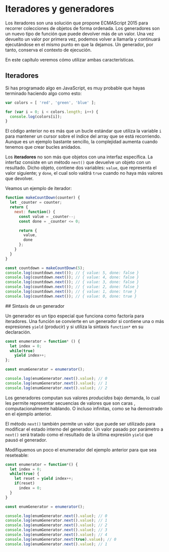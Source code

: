 # Iteradores y generadores

Los iteradores son una solución que propone ECMAScript 2015 para recorrer colecciones de objetos de forma ordenada. Los generadores son un nuevo tipo de función que puede devolver más de un valor. Una vez devuelto un valor por primera vez, podemos volver a llamarla y continuará ejecutándose en el mismo punto en que la dejamos. Un generador, por tanto, conserva el contexto de ejecución.

En este capítulo veremos cómo utilizar ambas características.

## Iteradores
Si has programado algo en JavaScript, es muy probable que hayas terminado haciendo algo como esto:

```JavaScript
var colors = [ 'red', 'green', 'blue' ];

for (var i = 0; i < colors.length; i++) {
  console.log(colors[i]);
}
```
El código anterior no es más que un bucle estándar que utiliza la variable `i` para mantener un cursor sobre el índice del array que se está recorriendo. Aunque es un ejemplo bastante sencillo, la complejidad aumenta cuando tenemos que crear bucles anidados.

Los **iteradores** no son más que objetos con una interfaz específica. La interfaz consiste en un método `next()` que devuelve un objeto con un resultado. Dicho objeto, contiene dos variables: `value`, que representa el valor siguiente; y `done`, el cual solo valdrá `true` cuando no haya más valores que devolver.

Veamos un ejemplo de iterador:

```javascript
function makeCountDown(counter) {
  let _counter = counter;
  return {
    next: function() {
      const value = _counter--;
      const done = _counter <= 0;

      return {
        value,
        done
      };
    }
  }
}

const countdown = makeCountDown(5);
console.log(countdown.next()); // { value: 5, done: false }
console.log(countdown.next()); // { value: 4, done: false }
console.log(countdown.next()); // { value: 3, done: false }
console.log(countdown.next()); // { value: 2, done: false }
console.log(countdown.next()); // { value: 1, done: true }
console.log(countdown.next()); // { value: 0, done: true }
```

## Sintaxis de un generador

Un generador es un tipo especial que funciona como factoría para iteradores. Una función se convierte en un generador si contiene una o más expresiones `yield` (producir) y si utiliza la sintaxis `function*` en su declaración.

```javascript
const enumerator = function* () {
  let index = 0;
  while(true)
    yield index++;
};

const enumGenerator = enumerator();

console.log(enumGenerator.next().value); // 0
console.log(enumGenerator.next().value); // 1
console.log(enumGenerator.next().value); // 2
```
Los generadores computan sus valores *producidos* bajo demanda, lo cual les permite representar secuencias de valores que son caras , computacionalmente hablando. O incluso infinitas, como se ha demostrado en el ejemplo anterior.

El método `next()` también permite un valor que puede ser utilizado para modificar el estado interno del generador. Un valor pasado por parámetro a `next()` será tratado como el resultado de la última expresión `yield` que pausó el generador.

Modifiquemos un poco el enumerador del ejemplo anterior para que sea reseteable:

```javascript
const enumerator = function*() {
  let index = 0;
  while(true) {
    let reset = yield index++;
    if(reset)
      index = 0;
  }
}

const enumGenerator = enumerator();

console.log(enumGenerator.next().value); // 0
console.log(enumGenerator.next().value); // 1
console.log(enumGenerator.next().value); // 2
console.log(enumGenerator.next().value); // 3
console.log(enumGenerator.next().value); // 4
console.log(enumGenerator.next(true).value); // 0
console.log(enumGenerator.next().value); // 1
```
